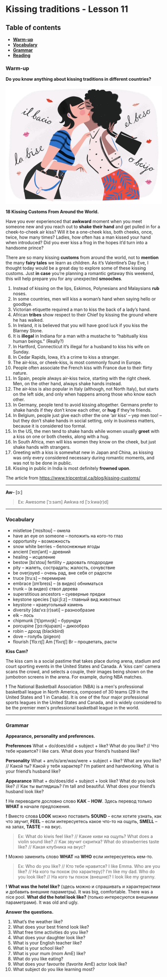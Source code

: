 # Kissing traditions - Lesson 11



## Table of contents

- [**Warm-up**](#warmup)
- [**Vocabulary**](#vocabulary)
- [**Grammar**](#grammar)
- [**Reading**](#reading)



### Warm-up <a name="warmup"></a>

**Do you know anything about kissing traditions in different countries?**

![Warm](warmup.jpeg)

**18 Kissing Customs From Around the World.**

Have you ever experienced that **awkward** moment when you meet someone new and you reach out to **shake their hand** and get pulled in for a cheek-to-cheek air kiss? Will it be a one-cheek kiss, both cheeks, once, twice, how many times? Ladies, how often has a man kissed your hand when introduced? Did you ever kiss a frog in the hopes it’d turn into a handsome prince?

There are so many kissing **customs** from around the world, not to **mention** the many **fairy tales** we learn as children. As it’s Valentine’s Day Eve, I thought today would be a great day to explore some of these kissing customs. Just **in case** you’re planning a romantic getaway this weekend, this will help prepare you for any unexpected **smooches**.

1. Instead of kissing on the lips, Eskimos, Polynesians and Malaysians **rub** noses.
2. In some countries, men will kiss a woman’s hand when saying hello or goodbye.
3. Victorian etiquette required a man to kiss the back of a lady’s hand.
4. African **tribes** show respect to their Chief by kissing the ground where he has walked.
5. In Ireland, it is believed that you will have good luck if you kiss the Blarney Stone.
6. It is **illegal** in Indiana for a man with a mustache to “habitually kiss human beings.” (Really?)
7. In Hartford, Connecticut it’s illegal for a husband to kiss his wife on Sunday.
8. In Cedar Rapids, Iowa, it’s a crime to kiss a stranger.
9. The air-kiss, or cheek-kiss, is most commonly found in Europe.
10. People often associate the French kiss with France due to their flirty nature.
11. In Spain, people always air-kiss twice, starting with the right cheek. Men, on the other hand, always shake hands instead.
12. The air-kiss is also popular in Italy (although, not North Italy), but starts on the left side, and only when happens among those who know each other.
13. In Germany, people tend to avoid kissing altogether. Germans prefer to shake hands if they don’t know each other, or **hug** if they’re friends.
14. In Belgium, people just give each other the one ‘air kiss’ – yep men too! – but they don’t shake hands in social setting, only in business matters, because it is considered too formal.
15. In the US, the men tend to shake hands while women usually **greet** with a kiss on one or both cheeks, along with a hug.
16. In South Africa, men will kiss women they know on the cheek, but just shake hands with strangers.
17. Greeting with a kiss is somewhat new in Japan and China, as kissing was only every considered necessary during romantic moments, and was not to be done in public.
18. Kissing in public in India is most definitely **frowned upon**.



The article from https://www.tripcentral.ca/blog/kissing-customs/



---



**Aw**– [ɔː]

> Ex: Awesome [ˈɔːsəm] Awkwa rd [ˈɔːkwə(r)d]



---



### Vocabulary <a name="vocabulary"></a>

- mistletoe [ˈmɪsltoʊ] – омела
- have an eye on someone – положить на кого-то глаз
- opportunity – возможность
- snow white berries – белоснежные ягоды
- ancient [ˈeɪnʃənt] – древний
- healing – исцеление
- bestow [bɪˈstoʊ] fertility – даровать плодородие
- pity – жалеть, сострадать; жалость, сочувствие
- be overjoyed – очень рад, вне себя от радости
- truce [truːs] – перемирие
- embrace [ɪmˈbreɪs] – (в видео) обниматься
- trunk – (в видео) ствол дерева
- superstitious ancestors – суеверные предки
- keystone species [ˈspiːʃiːz] – главный вид животных
- keystone – краеугольный камень
- diversity [daɪˈvɜː(r)səti] – разнообразие
- elk – лось
- chipmunk [ˈtʃɪpmʌŋk] – бурундук
- porcupine [ˈpɔːrkjupaɪn] – дикообраз
- robin – дрозд (blackbird)
- dove – голубь (pigeon)
- flourish [ˈflɜːrɪʃ] Am [ˈflʌrɪʃ] Br – процветать, расти 



**Kiss Cam?**

The kiss cam is a social pastime that takes place during arena, stadium and court sporting events in the United States and Canada. A 'kiss cam' camera scans the crowd, and selects a couple, their images being shown on the jumbotron screens in the arena. For example, during NBA matches.

**!** The National Basketball Association (NBA) is a men's professional basketball league in North America, composed of 30 teams (29 in the United States and 1 in Canada). It is one of the four major professional sports leagues in the United States and Canada, and is widely considered to be the premier men's professional basketball league in the world. 



---



### Grammar <a name="grammar"></a>



**Appearance, personality and preferences.**

**Preferences**
What + do/does/did + subject + like?
What do you like? // Что тебе нравится?
I like cars.
What does your friend’s husband like?

**Personality**
What + am/is/are/was/were + subject + like?
What are you like? // Какой ты? Какой у тебя характер?
I’m patient and hardworking.
What is your friend’s husband like?

**Appearance**
What + do/does/did + subject + look like?
What do you look like? // Как ты выглядишь?
I’m tall and beautiful.
What does your friend’s husband look like?



**!** Не переводите дословно слово **КАК** – **HOW**. Здесь перевод только **WHAT** в начале предложения.

**!** Вместо слова **LOOK** можно поставить **SOUND** – если хотите узнать, как что звучит, **FEEL** – если интересуетесь какое что-то на ощупь, **SMELL** – на запах, **TASTE** – на вкус.

> Ex: What do kiwis feel like? // Какие киви на ощупь?
> What does a violin sound like? // Как звучит скрипка?
> What do strawberries taste like? // Какая клубника на вкус?

**!** Можно заменить слово **WHAT** на **WHO** если интересуетесь кем-то.

> Ex: Who do you like? // Кто тебе нравится?
> I like Emma.
> Who are you like? // На кого ты похож (по характеру)?
> I’m like my dad.
> Who do you look like? // На кого ты похож (внешне)?
> I look like my granny.



**!** **What was the hotel like?** (здесь можно и спрашивать и характеристики и добавить внешние параметры).
It was big, comfortable. There was a nice pool.
**What did the hotel look like?** (только интересуются внешними параметрами). 
It was old and ugly.



**Answer the questions.**
1. What’s the weather like?
2. What does your best friend look like?
3. What free time activities do you like?
4. What does your daughter look like?
5. What is your English teacher like?
6. What is your school like?
7. What is your mum (mom AmE) like?
8. What do you like eating?
9. What does your favourite (favorite AmE) actor look like?
10. What subject do you like learning most?

